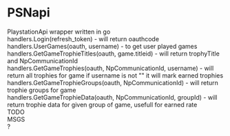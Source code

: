 # PSNapi
PlaystationApi wrapper written in go\
handlers.Login(refresh_token) - will return oauthcode\
handlers.UserGames(oauth, username) - to get user played games\
handlers.GetGameTrophieTitles(oauth, game.titleid) - will return trophyTitle and NpCommunicationId\
handlers.GetGameTrophies(oauth, NpCommunicationId, username) - will return all trophies for game if username is not "" it will mark earned trophies\
handlers.GetGameTrophieGroups(oauth, NpCommunicationId) - will return trophie groups for game\
handlers.GetGameTrophieData(oauth, NpCommunicationId, groupId) - will return trophie data for given group of game, usefull for earned rate\
TODO\
MSGS\
?